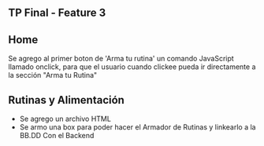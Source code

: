 ## TP Final - Feature 3

## Home

Se agrego al primer boton de 'Arma tu rutina' un comando JavaScript llamado onclick, para que el usuario cuando clickee
pueda ir directamente a la sección "Arma tu Rutina"

## Rutinas y Alimentación

- Se agrego un archivo HTML
- Se armo una box para poder hacer el Armador de Rutinas y linkearlo a la BB.DD Con el Backend
